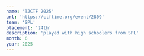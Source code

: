 ```yaml
---
name: 'TJCTF 2025'
url: 'https://ctftime.org/event/2809'
team: 'SPL'
placement: '24th'
description: 'played with high schoolers from SPL'
month: 6
year: 2025
---
```

